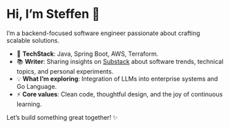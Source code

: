 # Hi, I’m Steffen 👋  

I’m a backend-focused software engineer passionate about crafting scalable solutions.  

- 🚀 **TechStack**: Java, Spring Boot, AWS, Terraform.  
- 📚 **Writer**: Sharing insights on [Substack](https://codecraftsphere.substack.com/) about software trends, technical topics, and personal experiments.  
- 💡 **What I’m exploring**: Integration of LLMs into enterprise systems and Go Language.
- ⚡ **Core values**: Clean code, thoughtful design, and the joy of continuous learning.  

Let’s build something great together! ✨
